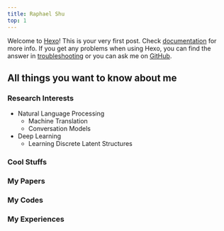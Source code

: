 ```yaml
---
title: Raphael Shu
top: 1
---
```


Welcome to [Hexo](https://hexo.io/)! This is your very first post. Check [documentation](https://hexo.io/docs/) for more info. If you get any problems when using Hexo, you can find the answer in [troubleshooting](https://hexo.io/docs/troubleshooting.html) or you can ask me on [GitHub](https://github.com/hexojs/hexo/issues).

## All things you want to know about me

### Research Interests

* Natural Language Processing
    * Machine Translation
    * Conversation Models
* Deep Learning
    * Learning Discrete Latent Structures

### Cool Stuffs

### My Papers

### My Codes

### My Experiences
